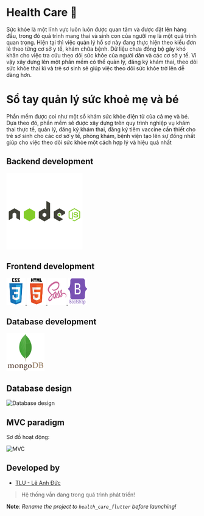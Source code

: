 # Health Care 🏩

Sức khỏe là một lĩnh vực luôn luôn được quan tâm và được đặt lên hàng đầu, trong đó quá trình mang thai và sinh con của người mẹ là một quá trình quan trọng. Hiện tại thì việc quản lý hồ sơ này đang thực hiện theo kiểu đơn lẻ theo từng cơ sở y tế, khám chữa bệnh. Dữ liệu chưa đồng bộ gây khó khăn cho việc tra cứu theo dõi sức khỏe của người dân và các cơ sở y tế. Vì vậy xây dựng lên một phần mềm có thể quản lý, đăng ký khám thai, theo dõi sức khỏe thai kì và trẻ sơ sinh sẽ giúp việc theo dõi sức khỏe trở lên dễ dàng hơn.

# Sổ tay quản lý sức khoẻ mẹ và bé

Phần mềm được coi như một sổ khám sức khỏe điện tử của cả mẹ và bé. Dựa theo đó, phần mềm sẽ được xây dựng trên quy trình nghiệp vụ khám thai thực tế, quản lý, đăng ký khám thai, đăng ký tiêm vaccine cần thiết cho trẻ sơ sinh cho các cơ sở y tế, phòng khám, bệnh viện tạo lên sự đồng nhất giúp cho việc theo dõi sức khỏe một cách hợp lý và hiệu quả nhất

## Backend development

<p align="left"> 
  <a href="https://nodejs.org" target="_blank" rel="noreferrer"> 
    <img src="https://raw.githubusercontent.com/devicons/devicon/master/icons/nodejs/nodejs-original-wordmark.svg" alt="nodejs" width="200"/> 
  </a> 
</p>

## Frontend development

<p align="left">  
  <a href="https://www.w3schools.com/css/" target="_blank" rel="noreferrer"> 
    <img src="https://raw.githubusercontent.com/devicons/devicon/master/icons/css3/css3-original-wordmark.svg" alt="css3" width="50" height="70"/> 
  </a> 
  <a href="https://www.w3.org/html/" target="_blank" rel="noreferrer"> 
    <img src="https://raw.githubusercontent.com/devicons/devicon/master/icons/html5/html5-original-wordmark.svg" alt="html5" width="50" height="70"/>
  </a>  
  <a href="https://sass-lang.com" target="_blank" rel="noreferrer"> 
    <img src="https://raw.githubusercontent.com/devicons/devicon/master/icons/sass/sass-original.svg" alt="sass" width="50" height="70"/>
  </a>
  <a href="https://getbootstrap.com" target="_blank" rel="noreferrer"> 
    <img src="https://raw.githubusercontent.com/devicons/devicon/master/icons/bootstrap/bootstrap-plain-wordmark.svg" alt="bootstrap" width="50" height="70"/> 
  </a>
</p>

## Database development

<p align="left"> 
  <a href="https://www.mongodb.com/" target="_blank" rel="noreferrer"> 
    <img src="https://raw.githubusercontent.com/devicons/devicon/master/icons/mongodb/mongodb-original-wordmark.svg" alt="mongodb" width="100"/> 
  </a>  
</p>

## Database design

![Database design](https://camo.githubusercontent.com/e80715b4244b5c6cc4538c6152ae317d400a77832ed50f6e58e9d990bafe4918/68747470733a2f2f692e696d6775722e636f6d2f7166416c6250312e706e67)

## MVC paradigm

Sơ đồ hoạt động:

![MVC](https://i.imgur.com/60lIOli.png)

## Developed by

-   [TLU - Lê Anh Đức](https://github.com/leanhducprovn)

> Hệ thống vẫn đang trong quá trình phát triển!

**Note**: _Rename the project to `health_care_flutter` before launching!_
